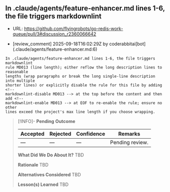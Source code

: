 ## In .claude/agents/feature-enhancer.md lines 1-6, the file triggers markdownlint

- URL: https://github.com/flyingrobots/go-redis-work-queue/pull/3#discussion_r2360066642

- [review_comment] 2025-09-18T16:02:29Z by coderabbitai[bot] (.claude/agents/feature-enhancer.md:6)

```text
In .claude/agents/feature-enhancer.md lines 1-6, the file triggers markdownlint
rule MD013 (line length); either reflow the long description lines to reasonable
lengths (wrap paragraphs or break the long single-line description into multiple
shorter lines) or explicitly disable the rule for this file by adding <!--
markdownlint-disable MD013 --> at the top before the content and then add <!--
markdownlint-enable MD013 --> at EOF to re-enable the rule; ensure no other
lines exceed the project's max line length if you choose wrapping.
```

> [!INFO]- **Pending**
> **Outcome**
> 
> | Accepted | Rejected | Confidence | Remarks |
> |----------|----------|------------|---------|
> | — | — | — | Pending review. |
>
> **What Did We Do About It?**
> TBD
>
> **Rationale**
> TBD
>
> **Alternatives Considered**
> TBD
>
> **Lesson(s) Learned**
> TBD
